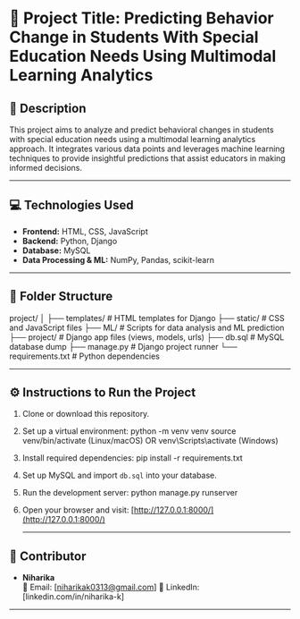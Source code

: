 # 📘 Project Title: Predicting Behavior Change in Students With Special Education Needs Using Multimodal Learning Analytics

## 📝 Description
This project aims to analyze and predict behavioral changes in students with special education needs using a multimodal learning analytics approach. It integrates various data points and leverages machine learning techniques to provide insightful predictions that assist educators in making informed decisions.

---

## 💻 Technologies Used

- **Frontend:** HTML, CSS, JavaScript  
- **Backend:** Python, Django  
- **Database:** MySQL  
- **Data Processing & ML:** NumPy, Pandas, scikit-learn  

---

## 📁 Folder Structure

project/
│
├── templates/ # HTML templates for Django
├── static/ # CSS and JavaScript files
├── ML/ # Scripts for data analysis and ML prediction
├── project/ # Django app files (views, models, urls)
├── db.sql # MySQL database dump
├── manage.py # Django project runner
└── requirements.txt # Python dependencies



---

## ⚙️ Instructions to Run the Project

1. Clone or download this repository.

2. Set up a virtual environment:
python -m venv venv
source venv/bin/activate (Linux/macOS) OR venv\Scripts\activate (Windows)

3. Install required dependencies:
pip install -r requirements.txt

4. Set up MySQL and import `db.sql` into your database.
5. Run the development server: python manage.py runserver
6. Open your browser and visit: [http://127.0.0.1:8000/](http://127.0.0.1:8000/)

   ---

## 👥 Contributor

- **Niharika**  
📧 Email: [niharikak0313@gmail.com] 
🔗 LinkedIn:  [linkedin.com/in/niharika-k]

---
